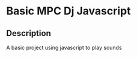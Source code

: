 <h1>Basic MPC Dj Javascript</h1>

<h2>Description</h2>
<p>A basic project using javascript to play sounds</p>


